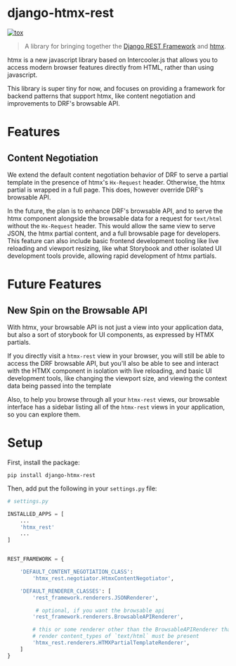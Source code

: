 # django-htmx-rest

[![tox](https://github.com/jdevries3133/django_htmx_rest/actions/workflows/ci.yml/badge.svg)](https://github.com/jdevries3133/django_htmx_rest/actions/workflows/ci.yml)

> A library for bringing together the
> [Django REST Framework](https://www.django-rest-framework.org/)
> and
> [htmx](https://htmx.org/docs/).

htmx is a new javascript library based on Intercooler.js that allows you to
access modern browser features directly from HTML, rather than using
javascript.

This library is super tiny for now, and focuses on providing a framework for
backend patterns that support htmx, like content negotiation and improvements
to DRF's browsable API.

# Features

## Content Negotiation

We extend the default content negotiation behavior of DRF to serve a partial
template in the presence of htmx's `Hx-Request` header. Otherwise, the htmx
partial is wrapped in a full page. This does, however override DRF's
browsable API.

In the future, the plan is to enhance DRF's browsable API, and to serve the
htmx component alongside the browsable data for a request for `text/html`
without the `Hx-Request` header. This would allow the same view to serve
JSON, the htmx partial content, and a full browsable page for developers.
This feature can also include basic frontend development tooling like live
reloading and viewport resizing, like what Storybook and other isolated
UI development tools provide, allowing rapid development of htmx partials.

# Future Features

## New Spin on the Browsable API

With htmx, your browsable API is not just a view into your application data,
but also a sort of storybook for UI components, as expressed by HTMX partials.

If you directly visit a `htmx-rest` view in your browser, you will still be
able to access the DRF browsable API, but you'll also be able to see and
interact with the HTMX component in isolation with live reloading, and basic UI
development tools, like changing the viewport size, and viewing the context
data being passed into the template

Also, to help you browse through all your `htmx-rest` views, our browsable
interface has a sidebar listing all of the `htmx-rest` views in your
application, so you can explore them.

# Setup

First, install the package:

```
pip install django-htmx-rest
```

Then, add put the following in your `settings.py` file:

```python
# settings.py

INSTALLED_APPS = [
    ...
    'htmx_rest'
    ...
]


REST_FRAMEWORK = {

    'DEFAULT_CONTENT_NEGOTIATION_CLASS':
        'htmx_rest.negotiator.HtmxContentNegotiator',

    'DEFAULT_RENDERER_CLASSES': [
        'rest_framework.renderers.JSONRenderer',

         # optional, if you want the browsable api
        'rest_framework.renderers.BrowsableAPIRenderer',

        # this or some renderer other than the BrowsableAPIRenderer that can
        # render content_types of `text/html` must be present
        'htmx_rest.renderers.HTMXPartialTemplateRenderer',
    ]
}
```
